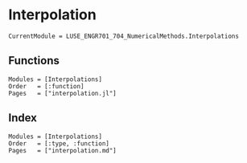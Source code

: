 # Interpolation

```@meta
CurrentModule = LUSE_ENGR701_704_NumericalMethods.Interpolations
```

## Functions
```@autodocs
Modules = [Interpolations]
Order   = [:function]
Pages   = ["interpolation.jl"]
```

## Index
```@index
Modules = [Interpolations]
Order   = [:type, :function]
Pages   = ["interpolation.md"]
```
